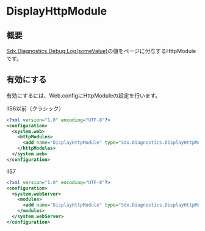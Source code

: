 # DisplayHttpModule

## 概要

[Sdx.Diagnostics.Debug.Log(someValue)](https://github.com/SunriseDigital/cs-sdx/blob/master/Sdx.Diagnostics/Debug.md#void-logobject-value-string-title--)の値をページに付与するHttpModuleです。

## 有効にする

有効にするには、Web.configにHttpModuleの設定を行います。

IIS6以前（クラシック）
```xml
<?xml version="1.0" encoding="UTF-8"?>
<configuration>
  <system.web>
    <httpModules>
      <add name="DisplayHttpModule" type="Sdx.Diagnostics.DisplayHttpModule"/>
    </httpModules>
  </system.web>
</configuration>
```

IIS7
```xml
<?xml version="1.0" encoding="UTF-8"?>
<configuration>
  <system.webServer>
    <modules>
      <add name="DisplayHttpModule" type="Sdx.Diagnostics.DisplayHttpModule"/>
    </modules>
  </system.webServer>
</configuration>
```
